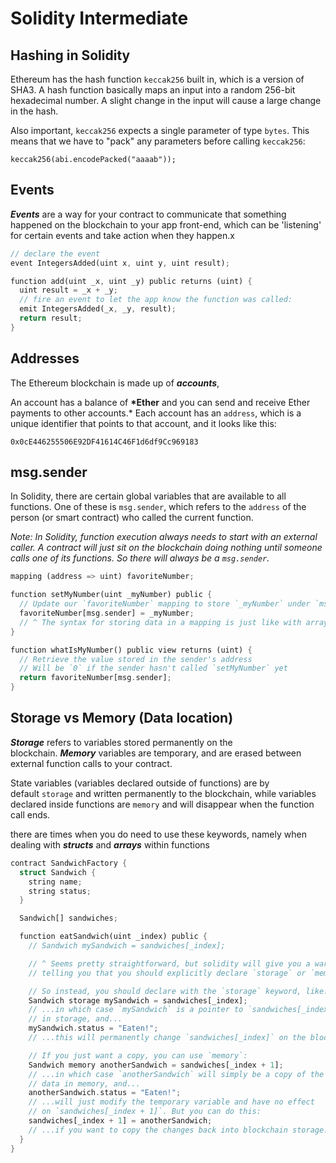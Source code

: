 # Solidity Intermediate

## Hashing in Solidity

Ethereum has the hash function `keccak256` built in, which is a version of SHA3. A hash function basically maps an input into a random 256-bit hexadecimal number. A slight change in the input will cause a large change in the hash.

Also important, `keccak256` expects a single parameter of type `bytes`. This means that we have to "pack" any parameters before calling `keccak256`:

`keccak256(abi.encodePacked("aaaab"));`

## Events

**_Events_** are a way for your contract to communicate that something happened on the blockchain to your app front-end, which can be 'listening' for certain events and take action when they happen.x

```rust
// declare the event
event IntegersAdded(uint x, uint y, uint result);

function add(uint _x, uint _y) public returns (uint) {
  uint result = _x + _y;
  // fire an event to let the app know the function was called:
  emit IntegersAdded(_x, _y, result);
  return result;
}

```

## **Addresses**

The Ethereum blockchain is made up of **_accounts_**,

An account has a balance of **\*Ether** and you can send and receive Ether payments to other accounts.\* Each account has an `address`, which is a unique identifier that points to that account, and it looks like this:

`0x0cE446255506E92DF41614C46F1d6df9Cc969183`

## **msg.sender**

In Solidity, there are certain global variables that are available to all functions. One of these is `msg.sender`, which refers to the `address` of the person (or smart contract) who called the current function.

_Note: In Solidity, function execution always needs to start with an external caller. A contract will just sit on the blockchain doing nothing until someone calls one of its functions. So there will always be a `msg.sender`._

```rust
mapping (address => uint) favoriteNumber;

function setMyNumber(uint _myNumber) public {
  // Update our `favoriteNumber` mapping to store `_myNumber` under `msg.sender`
  favoriteNumber[msg.sender] = _myNumber;
  // ^ The syntax for storing data in a mapping is just like with arrays
}

function whatIsMyNumber() public view returns (uint) {
  // Retrieve the value stored in the sender's address
  // Will be `0` if the sender hasn't called `setMyNumber` yet
  return favoriteNumber[msg.sender];
}
```

## **Storage vs Memory (Data location)**

**_Storage_** refers to variables stored permanently on the blockchain. **_Memory_** variables are temporary, and are erased between external function calls to your contract.

State variables (variables declared outside of functions) are by default `storage` and written permanently to the blockchain, while variables declared inside functions are `memory` and will disappear when the function call ends.

there are times when you do need to use these keywords, namely when dealing with **_structs_** and **_arrays_** within functions

```rust
contract SandwichFactory {
  struct Sandwich {
    string name;
    string status;
  }

  Sandwich[] sandwiches;

  function eatSandwich(uint _index) public {
    // Sandwich mySandwich = sandwiches[_index];

    // ^ Seems pretty straightforward, but solidity will give you a warning
    // telling you that you should explicitly declare `storage` or `memory` here.

    // So instead, you should declare with the `storage` keyword, like:
    Sandwich storage mySandwich = sandwiches[_index];
    // ...in which case `mySandwich` is a pointer to `sandwiches[_index]`
    // in storage, and...
    mySandwich.status = "Eaten!";
    // ...this will permanently change `sandwiches[_index]` on the blockchain.

    // If you just want a copy, you can use `memory`:
    Sandwich memory anotherSandwich = sandwiches[_index + 1];
    // ...in which case `anotherSandwich` will simply be a copy of the
    // data in memory, and...
    anotherSandwich.status = "Eaten!";
    // ...will just modify the temporary variable and have no effect
    // on `sandwiches[_index + 1]`. But you can do this:
    sandwiches[_index + 1] = anotherSandwich;
    // ...if you want to copy the changes back into blockchain storage.
  }
}
```
